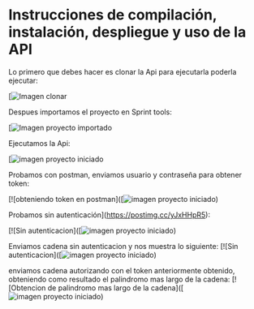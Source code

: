 # Instrucciones de compilación, instalación, despliegue y uso de la API
Lo primero que debes hacer es clonar la Api para ejecutarla poderla ejecutar:

[![Imagen clonar](https://drive.google.com/file/d/1uW6qMcG2AqDohiBt6krUlrLdzg91AGmZ/view?usp=sharing)

Despues importamos el proyecto en Sprint tools:

[![Imagen proyecto importado](https://drive.google.com/file/d/1zzg6KX6j-Rqj_PLciqhPETSEEM_a2D1y/view?usp=sharing)

Ejecutamos la Api:

[![imagen proyecto iniciado](https://drive.google.com/file/d/1MUpHeIUgnTcO2xmIF_LgZx54zQKJe5_0/view?usp=sharing)

Probamos con postman, enviamos usuario y contraseña para obtener token:

[![obteniendo token en postman]([![imagen proyecto iniciado]([https://drive.google.com/file/d/1MUpHeIUgnTcO2xmIF_LgZx54zQKJe5_0/view?usp=sharing))

Probamos sin autenticación](https://postimg.cc/yJxHHpR5):

[![Sin autenticacion]([![imagen proyecto iniciado](https://drive.google.com/file/d/1W_KrlC5-87rN-aHfPXaFpIjO8uAt8GOz/view?usp=sharing))

Enviamos cadena sin autenticacion y nos muestra lo siguiente:
[![Sin autenticacion]([![imagen proyecto iniciado](https://drive.google.com/file/d/1BQlTOCMvl1qevNge0bM6Iz8unKOtj24a/view?usp=sharing))

enviamos cadena autorizando con el token anteriormente obtenido, obteniendo como resultado el palindromo mas largo de la cadena:
[![Obtencion de palindromo mas largo de la cadena]([![imagen proyecto iniciado](https://drive.google.com/file/d/1G5Ejy1bJHFPxDSPT_zH3q_8ibWlwE4Nd/view?usp=sharing))
